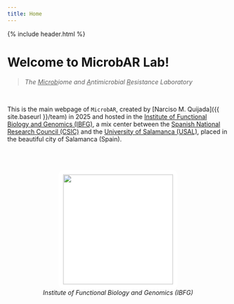 ```yaml
---
title: Home
---
```


{% include header.html %}

# Welcome to MicrobAR Lab!

> *The <ins>Microb</ins>iome and <ins>A</ins>ntimicrobial <ins>R</ins>esistance Laboratory*

<br>

This is the main webpage of `MicrobAR`, created by [Narciso M. Quijada]({{ site.baseurl }}/team) in 2025 and hosted in the [Institute of Functional Biology and Genomics (IBFG)](https://ibfg.usal-csic.es/), a mix center between the [Spanish National Research Council (CSIC)](https://www.csic.es/es) and the [University of Salamanca (USAL)](https://www.usal.es/), placed in the beautiful city of Salamanca (Spain).

<br>



<br>

<p align="center">
  <img src="{{ site.baseurl }}/images/logo-ibfg-transparente.png" width="250" style="background-color:white; padding:10px; border-radius:10px;"><br>
  <em>Institute of Functional Biology and Genomics (IBFG)</em>
</p>

